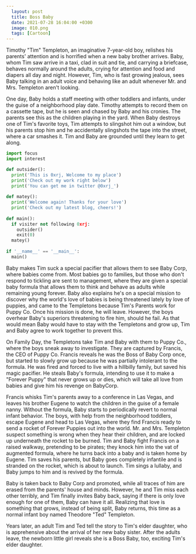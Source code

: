 ```yaml
---
  layout: post
  title: Boss Baby
  date: 2021-07-28 16:04:00 +0300
  image: 010.png
  tags: [Cartoon]
---
```


Timothy "Tim" Templeton, an imaginative 7-year-old boy, relishes his parents' attention and is horrified when a new baby brother arrives. Baby, whom Tim saw arrive in a taxi, clad in suit and tie, and carrying a briefcase, behaves normally around the adults, crying for attention and food and diapers all day and night. However, Tim, who is fast growing jealous, sees Baby talking in an adult voice and behaving like an adult whenever Mr. and Mrs. Templeton aren't looking.

One day, Baby holds a staff meeting with other toddlers and infants, under the guise of a neighborhood play date. Timothy attempts to record them on a cassette tape, but he is seen and chased by Baby and his cronies. The parents see this as the children playing in the yard. When Baby destroys one of Tim's favorite toys, Tim attempts to slingshot him out a window, but his parents stop him and he accidentally slingshots the tape into the street, where a car smashes it. Tim and Baby are grounded until they learn to get along.

```python
import focus
import interest

def outsider():
  print('This is 0xrj, Welcome to my place')
  print('Check out my work right below')
  print('You can get me in twitter @0xrj_')
  
def matey():
  print('Welcome again! Thanks for your love')
  print('Check out my latest blog, cheers!')
  
def main():
  if visiter not following 0xrj:
    outsider()
    exit(0)
  matey()
  
if '__name__' == '__main__':
  main()
```

Baby makes Tim suck a special pacifier that allows them to see Baby Corp, where babies come from. Most babies go to families, but those who don't respond to tickling are sent to management, where they are given a special baby formula that allows them to think and behave as adults while remaining young forever. Baby also explains he's on a special mission to discover why the world's love of babies is being threatened lately by love of puppies, and came to the Templetons because Tim's Parents work for Puppy Co. Once his mission is done, he will leave. However, the boys overhear Baby's superiors threatening to fire him, should he fail. As that would mean Baby would have to stay with the Templetons and grow up, Tim and Baby agree to work together to prevent this.

On Family Day, the Templetons take Tim and Baby with them to Puppy Co., where the boys sneak away to investigate. They are captured by Francis, the CEO of Puppy Co. Francis reveals he was the Boss of Baby Corp once, but started to slowly grow up because he was partially intolerant to the formula. He was fired and forced to live with a hillbilly family, but saved his magic pacifier. He steals Baby's formula, intending to use it to make a "Forever Puppy" that never grows up or dies, which will take all love from babies and give him his revenge on BabyCorp.

Francis whisks Tim's parents away to a conference in Las Vegas, and leaves his brother Eugene to watch the children in the guise of a female nanny. Without the formula, Baby starts to periodically revert to normal infant behavior. The boys, with help from the neighborhood toddlers, escape Eugene and head to Las Vegas, where they find Francis ready to send a rocket of Forever Puppies out into the world. Mr. and Mrs. Templeton suspect something is wrong when they hear their children, and are locked up underneath the rocket to be burned. Tim and Baby fight Francis on a raised walkway, pretending to be pirates; they knock him into the vat of augmented formula, where he turns back into a baby and is taken home by Eugene. Tim saves his parents, but Baby goes completely infantile and is stranded on the rocket, which is about to launch. Tim sings a lullaby, and Baby jumps to him and is revived by the formula.

Baby is taken back to Baby Corp and promoted, while all traces of him are erased from the parents' house and minds. However, he and Tim miss each other terribly, and Tim finally invites Baby back, saying if there is only love enough for one of them, Baby can have it all. Realizing that love is something that grows, instead of being split, Baby returns, this time as a normal infant boy named Theodore "Ted" Templeton.

Years later, an adult Tim and Ted tell the story to Tim's elder daughter, who is apprehensive about the arrival of her new baby sister. After the adults leave, the newborn little girl reveals she is a Boss Baby, too, exciting Tim's elder daughter. 
